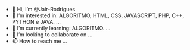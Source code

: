 - 👋  Hi, I’m @Jair-Rodrigues
- 👀 I’m interested in: ALGORITMO, HTML, CSS, JAVASCRIPT, PHP, C++, PYTHON e JAVA. ...
- 🌱 I’m currently learning: ALGORITMO. ...
- 💞️ I’m looking to collaborate on ...
- 📫 How to reach me ...

<!---
Jair-Rodrigues/Jair-Rodrigues is a ✨ special ✨ repository because its `README.md` (this file) appears on your GitHub profile.
You can click the Preview link to take a look at your changes.
--->
